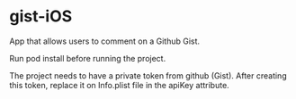 # gist-iOS
App that allows users to comment on a Github Gist.

Run pod install before running the project.

The project needs to have a private token from github (Gist). After creating this token, replace it on Info.plist file in the apiKey attribute.
